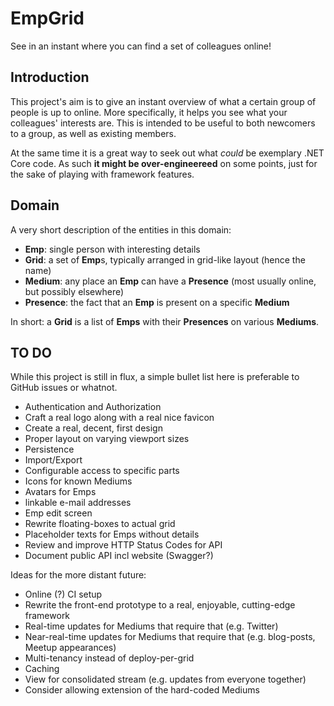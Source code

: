 # EmpGrid

See in an instant where you can find a set of colleagues online!

## Introduction

This project's aim is to give an instant overview of what a certain group of people is up to online. More specifically, it helps you see what your colleagues' interests are. This is intended to be useful to both newcomers to a group, as well as existing members.

At the same time it is a great way to seek out what *could* be exemplary .NET Core code. As such **it might be over-engineereed** on some points, just for the sake of playing with framework features.

## Domain

A very short description of the entities in this domain:

- **Emp**: single person with interesting details
- **Grid**: a set of **Emp**s, typically arranged in grid-like layout (hence the name)
- **Medium**: any place an **Emp** can have a **Presence** (most usually online, but possibly elsewhere)
- **Presence**: the fact that an **Emp** is present on a specific **Medium**

In short: a **Grid** is a list of **Emps** with their **Presences** on various **Mediums**.

## TO DO

While this project is still in flux, a simple bullet list here is preferable to GitHub issues or whatnot.

- Authentication and Authorization
- Craft a real logo along with a real nice favicon
- Create a real, decent, first design
- Proper layout on varying viewport sizes
- Persistence
- Import/Export
- Configurable access to specific parts
- Icons for known Mediums
- Avatars for Emps
- linkable e-mail addresses
- Emp edit screen
- Rewrite floating-boxes to actual grid
- Placeholder texts for Emps without details
- Review and improve HTTP Status Codes for API
- Document public API incl website (Swagger?)

Ideas for the more distant future:

- Online (?) CI setup
- Rewrite the front-end prototype to a real, enjoyable, cutting-edge framework
- Real-time updates for Mediums that require that (e.g. Twitter)
- Near-real-time updates for Mediums that require that (e.g. blog-posts, Meetup appearances)
- Multi-tenancy instead of deploy-per-grid
- Caching
- View for consolidated stream (e.g. updates from everyone together)
- Consider allowing extension of the hard-coded Mediums